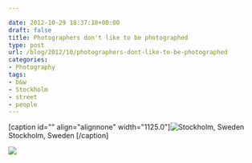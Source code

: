 ```yaml
---

date: 2012-10-29 18:37:18+00:00
draft: false
title: Photographers don't like to be photographed
type: post
url: /blog/2012/10/photographers-dont-like-to-be-photographed
categories:
- Photography
tags:
- b&w
- Stockholm
- street
- people
---
```


[caption id="" align="alignnone" width="1125.0"]![ Stockholm, Sweden ](/images/2012-10-29-201210photographers-dont-like-to-be-photographed/20120825-R0011738.jpg)
 Stockholm, Sweden [/caption] 
  


  
![](/images/2012-10-29-201210photographers-dont-like-to-be-photographed/20120922-R0011971.jpg)

